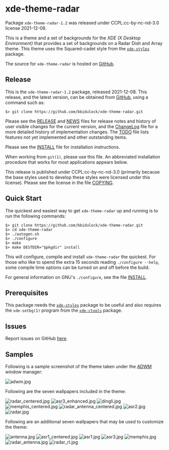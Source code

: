 [xde-theme-radar -- read me first file.  2021-12-08]: #

xde-theme-radar
===============

Package `xde-theme-radar-1.2` was released under CCPL:cc-by-nc-nd-3.0
license 2021-12-08.

This is a theme and a set of backgrounds for the _XDE (X Desktop
Environment)_ that provides a set of backgrounds on
a Radar Dish and Array theme.
This theme uses the Squared-cadet style from the [`xde-styles`][11]
package.

The source for `xde-theme-radar` is hosted on [GitHub][1].


Release
-------

This is the `xde-theme-radar-1.2` package, released 2021-12-08.
This release, and the latest version, can be obtained from [GitHub][1],
using a command such as:

    $> git clone https://github.com/bbidulock/xde-theme-radar.git

Please see the [RELEASE][3] and [NEWS][4] files for release notes and
history of user visible changes for the current version, and the
[ChangeLog][5] file for a more detailed history of implementation
changes.  The [TODO][6] file lists features not yet implemented and
other outstanding items.

Please see the [INSTALL][8] file for installation instructions.

When working from `git(1)`, please use this file.  An abbreviated
installation procedure that works for most applications appears below.

This release is published under CCPL:cc-by-nc-nd-3.0 (primarily because
the base styles used to develop these styles were licensed under this
license).
Please see the license in the file [COPYING][10].


Quick Start
-----------

The quickest and easiest way to get `xde-theme-radar` up and
running is to run the following commands:

    $> git clone https://github.com/bbidulock/xde-theme-radar.git
    $> cd xde-theme-radar
    $> ./autogen.sh
    $> ./configure
    $> make
    $> make DESTDIR="$pkgdir" install

This will configure, compile and install `xde-theme-radar` the
quickest.  For those who like to spend the extra 15 seconds reading
`./configure --help`, some compile time options can be turned on and off
before the build.

For general information on GNU's `./configure`, see the file
[INSTALL][8].


Prerequisites
-------------

This package needs the [`xde-styles`][11] package to be useful and also
requires the `xde-setbg(1)` program from the [`xde-ctools`][12] package.


Issues
------

Report issues on GitHub [here][2].


Samples
-------

Following is a sample screenshot of the theme taken under the [ADWM][13]
window manager:

![adwm.jpg](scrot/adwm.jpg "Wallpaper #1")

Following are the seven wallpapers included in the theme:

![radar_centered.jpg](images/radar_centered.jpg "Wallpaper #1")
![asr3_enhanced.jpg](images/asr3_enhanced.jpg "Wallpaper #2")
![dingli.jpg](images/dingli.jpg "Wallpaper #3")
![memphis_centered.jpg](images/memphis_centered.jpg "Wallpaper #4")
![radar_antenna_centered.jpg](images/radar_antenna_centered.jpg "Wallpaper #5")
![asr2.jpg](images/asr2.jpg "Wallpaper #6")
![radar.jpg](images/radar.jpg "Wallpaper #7")

Following are an additional seven wallpapers that may be used to
customize the theme:

![antenna.jpg](images/antenna.jpg "Additional Image #1")
![asr1_centered.jpg](images/asr1_centered.jpg "Additional Image #2")
![asr1.jpg](images/asr1.jpg "Additional Image #3")
![asr3.jpg](images/asr3.jpg "Additional Image #4")
![memphis.jpg](images/memphis.jpg "Additional Image #5")
![radar_antenna.jpg](images/radar_antenna.jpg "Additional Image #6")
![radar_rl.jpg](images/radar_rl.jpg "Additional Image #7")



[1]: https://github.com/bbidulock/xde-theme-radar
[2]: https://github.com/bbidulock/xde-theme-radar/issues
[3]: https://github.com/bbidulock/xde-theme-radar/blob/1.2/RELEASE
[4]: https://github.com/bbidulock/xde-theme-radar/blob/1.2/NEWS
[5]: https://github.com/bbidulock/xde-theme-radar/blob/1.2/ChangeLog
[6]: https://github.com/bbidulock/xde-theme-radar/blob/1.2/TODO
[7]: https://github.com/bbidulock/xde-theme-radar/blob/1.2/COMPLIANCE
[8]: https://github.com/bbidulock/xde-theme-radar/blob/1.2/INSTALL
[9]: https://github.com/bbidulock/xde-theme-radar/blob/1.2/LICENSE
[10]: https://github.com/bbidulock/xde-theme-radar/blob/1.2/COPYING
[11]: https://github.com/bbidulock/xde-styles
[12]: https://github.com/bbidulock/xde-ctools
[13]: https://bbidulock.github.io/adwm

[ vim: set ft=markdown sw=4 tw=72 nocin nosi fo+=tcqlorn spell: ]: #
